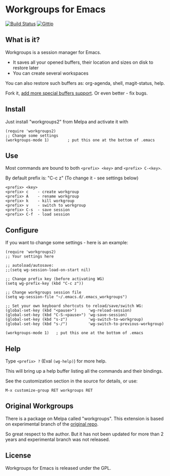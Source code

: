 # Workgroups for Emacs
[![Build Status](https://travis-ci.org/pashinin/workgroups2.png?branch=master)](https://travis-ci.org/pashinin/workgroups2)
[![Gittip](http://img.shields.io/gittip/pashinin.png)](https://www.gittip.com/pashinin)

## What is it?

Workgroups is a session manager for Emacs.

- It saves all your opened buffers, their location and sizes on disk to restore later
- You can create several workspaces

You can also restore such buffers as: org-agenda, shell, magit-status, help.

Fork it, [add more special buffers support](https://github.com/pashinin/workgroups2/wiki/How-to-restore-a-specific-type-of-buffer). Or even better - fix bugs.

## Install

Just install "workgroups2" from Melpa and activate it with

    (require 'workgroups2)
    ;; Change some settings
    (workgroups-mode 1)        ; put this one at the bottom of .emacs

## Use

Most commands are bound to both `<prefix> <key>` and `<prefix> C-<key>`.

By default prefix is: "C-c z" (To change it - see settings below)

    <prefix> <key>
    <prefix> c    - create workgroup
    <prefix> A    - rename workgroup
    <prefix> k    - kill workgroup
    <prefix> v    - switch to workgroup
    <prefix> C-s  - save session
    <prefix> C-f  - load session

## Configure

If you want to change some settings - here is an example:

    (require 'workgroups2)
    ;; Your settings here

    ;; autoload/autosave:
    ;;(setq wg-session-load-on-start nil)

    ;; Change prefix key (before activating WG)
    (setq wg-prefix-key (kbd "C-c z"))

    ;; Change workgroups session file
    (setq wg-session-file "~/.emacs.d/.emacs_workgroups")

    ;; Set your own keyboard shortcuts to reload/save/switch WG:
    (global-set-key (kbd "<pause>")     'wg-reload-session)
    (global-set-key (kbd "C-S-<pause>") 'wg-save-session)
    (global-set-key (kbd "s-z")         'wg-switch-to-workgroup)
    (global-set-key (kbd "s-/")         'wg-switch-to-previous-workgroup)

    (workgroups-mode 1)   ; put this one at the bottom of .emacs

## Help

Type `<prefix> ?` (Eval `(wg-help)`) for more help.

This will bring up a help buffer listing all the commands and their bindings.

See the customization section in the source for details, or use:

    M-x customize-group RET workgroups RET


## Original Workgroups

There is a package on Melpa called "workgroups".
This extension is based on experimental branch of the [original repo](http://github.com/tlh/workgroups.el).

So great respect to the author. But it has not been updated for more
than 2 years and experimental branch was not released.

## License

Workgroups for Emacs is released under the GPL.
